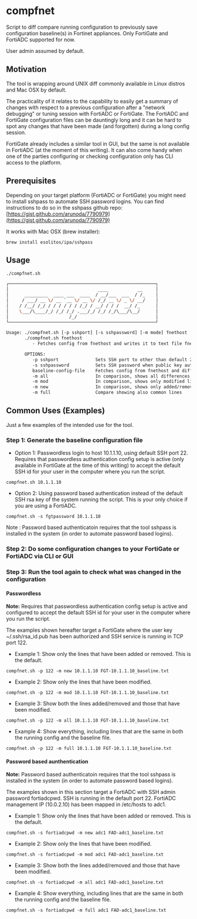 # compfnet
Script to diff compare running configuration to previously save configuration baseline(s) in Fortinet appliances. Only FortiGate and FortiADC supported for now.

User admin assumed by default.
## Motivation
The tool is wrapping around UNIX diff commonly available in Linux distros and Mac OSX by default. 

The practicality of it relates to the capability to easily get a summary of changes with respect to a previous configuration after a "network debugging" or tuning session with FortiADC or FortiGate. The FortiADC and FortiGate configuration files can be dauntingly long and it can be hard to spot any changes that have been made (and forgotten) during a long config session. 

FortiGate already includes a similar tool in GUI, but the same is not available in FortiADC (at the moment of this writing). It can also come handy when one of the parties configuring or checking configuration only has CLI access to the platform.


## Prerequisites 
Depending on your target platform (FortiADC or FortiGate) you might need to install sshpass to automate SSH password logins.
You can find instructions to do so in the sshpass github repo: [https://gist.github.com/arunoda/7790979](https://gist.github.com/arunoda/7790979) 

It works with Mac OSX (brew installer):

`brew install esolitos/ipa/sshpass`



## Usage
`./compfnet.sh`

```bash
┌────────────────────────────────────────────────────────┐
│                                  ____           __     │
│      _________  ____ ___  ____  / __/___  ___  / /_    │
│     / ___/ __ \/ __ `__ \/ __ \/ /_/ __ \/ _ \/ __/    │
│    / /__/ /_/ / / / / / / /_/ / __/ / / /  __/ /_      │
│    \___/\____/_/ /_/ /_/ .___/_/ /_/ /_/\___/\__/      │
│                       /_/                              │
└────────────────────────────────────────────────────────┘

Usage: ./compfnet.sh [-p sshport] [-s sshpassword] [-m mode] fnethost [baseline-config-file]
       ./compfnet.sh fnethost
          - Fetches config from fnethost and writes it to text file fnethost_baseline.txt

       OPTIONS:
          -p sshport              Sets SSH port to other than default 22
          -s sshpassword          Sets SSH password when public key auth not available. Requires sshpass
          baseline-config-file    Fetches config from fnethost and diff compares it to baseline-config-file
          -m all                  In comparison, shows all differences side by side
          -m mod                  In comparison, shows only modified lines
          -m new                  In comparison, shows only added/removed lines(default)
          -m full                 Compare showing also common lines
```



## Common Uses (Examples)
Just a few examples of the intended use for the tool.

### Step 1: Generate the baseline configuration file 

* Option 1: Passwordless login to host 10.1.1.10, using default SSH port 22. Requires that passwordless authentication config setup is active (only available in FortiGate at the time of this writing) to accept the default SSH id for your user in the computer where you run the script.

```
compfnet.sh 10.1.1.10 
```
* Option 2: Using password based authentication instead of the default SSH rsa key of the system running the script. This is your only choice if you are using a FortiADC.

```
compfnet.sh -s fgtpassword 10.1.1.10 
```
Note : Password based authenticatoin requires that the tool sshpass is installed in the system (in order to automate password based logins). 

### Step 2: Do some configuration changes to your FortiGate or FortiADC via CLI or GUI


### Step 3: Run the tool again to check what was changed in the configuration

#### Passwordless
**Note:** Requires that passwordless authentication config setup is active and configured to accept the default SSH id for your user in the computer where you run the script. 

The examples shown hereafter target a FortiGate where the user key ~/.ssh/rsa_id.pub has been authorized and SSH service is running in TCP port 122. 

* Example 1:  Show only the lines that have been added or removed. This is the default.

```
compfnet.sh -p 122 -m new 10.1.1.10 FGT-10.1.1.10_baseline.txt
```

* Example 2:  Show only the lines that have been modified.

```
compfnet.sh -p 122 -m mod 10.1.1.10 FGT-10.1.1.10_baseline.txt
```

* Example 3:  Show both the lines added/removed and those that have been modified.

```
compfnet.sh -p 122 -m all 10.1.1.10 FGT-10.1.1.10_baseline.txt
```

* Example 4:  Show everything, including lines that are the same in both the running config and the baseline file.

```
compfnet.sh -p 122 -m full 10.1.1.10 FGT-10.1.1.10_baseline.txt
```


#### Password based aunthentication

**Note:** Password based authenticatoin requires that the tool sshpass is installed in the system (in order to automate password based logins).

The examples shown in this section target a FortiADC with SSH admin password fortiadcpwd. SSH is running in the default port 22. FortiADC management IP (10.0.2.10) has been mapped in /etc/hosts to adc1.


* Example 1:  Show only the lines that have been added or removed. This is the default.

```
compfnet.sh -s fortiadcpwd -m new adc1 FAD-adc1_baseline.txt
```

* Example 2:  Show only the lines that have been modified.

```
compfnet.sh -s fortiadcpwd -m mod adc1 FAD-adc1_baseline.txt
```

* Example 3:  Show both the lines added/removed and those that have been modified.

```
compfnet.sh -s fortiadcpwd -m all adc1 FAD-adc1_baseline.txt
```

* Example 4:  Show everything, including lines that are the same in both the running config and the baseline file.

```
compfnet.sh -s fortiadcpwd -m full adc1 FAD-adc1_baseline.txt
```


